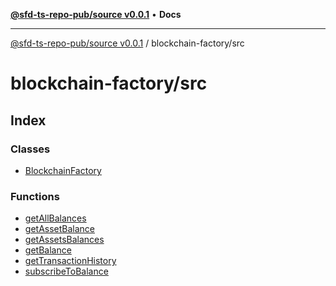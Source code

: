 [**@sfd-ts-repo-pub/source v0.0.1**](../../README.md) • **Docs**

***

[@sfd-ts-repo-pub/source v0.0.1](../../modules.md) / blockchain-factory/src

# blockchain-factory/src

## Index

### Classes

- [BlockchainFactory](classes/BlockchainFactory.md)

### Functions

- [getAllBalances](functions/getAllBalances.md)
- [getAssetBalance](functions/getAssetBalance.md)
- [getAssetsBalances](functions/getAssetsBalances.md)
- [getBalance](functions/getBalance.md)
- [getTransactionHistory](functions/getTransactionHistory.md)
- [subscribeToBalance](functions/subscribeToBalance.md)
